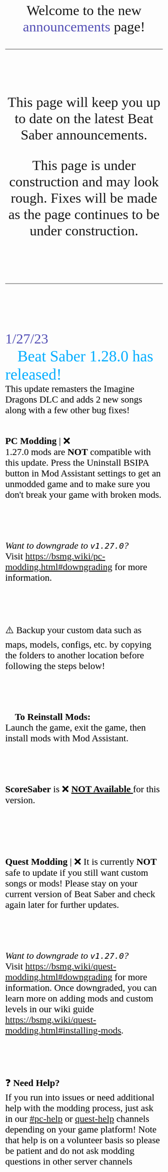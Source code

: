 <style>
    teko { font-family: teko; }
</style>

<style>
    div#date { font-family: teko; font-size: 45px; color: #5450b5; padding-bottom: 0px }

    div#title { font-family: teko; font-size: 50px; color: #00aeff; padding-top: 0px }

    div#info { font-family: teko; font-size: 30px; color: #000000; padding-top: 0px }
</style>

<div style="font-family: teko; font-size:45px; text-align:center; ">

<p>
Welcome to the new
<span style="color:#5450b5">announcements</span>
page!
</p>

<hr>

<br>

This page will keep you up to date on the latest Beat Saber announcements.

This page is under construction and may look rough. Fixes will be made as the page continues to be under construction.

</br>

<hr>

<br>
<br>

</div>


<div style="font-size:35px">

<div id="date">1/27/23</div>
<div id="title">🎊Beat Saber 1.28.0 has released!🎊</div>
<div id="info">This update remasters the Imagine Dragons DLC and adds 2 new songs along with a few other bug fixes!

<br>
<br>

<b>PC Modding</b> | ❌ <br>
1.27.0 mods are <b>NOT</b> compatible with this update. Press the Uninstall BSIPA button in Mod Assistant settings to get an unmodded game and to make sure you don't break your game with broken mods.

<br>
<br>

<i>Want to downgrade to <code>v1.27.0</code>?</i> <br>
Visit https://bsmg.wiki/pc-modding.html#downgrading for more information.

<br>
<br>

⚠️ Backup your custom data such as maps, models, configs, etc. by copying the folders to another location before following the steps below!

<br>
<br>

🔹 <b>To Reinstall Mods:</b> <br>
Launch the game, exit the game, then install mods with Mod Assistant.

<br>
<br>

<b>ScoreSaber</b> is ❌ <u>
<b>NOT Available</b>
</u> for this version. 

<br>
<br>
<br>

<b>Quest Modding</b> | ❌
It is currently **NOT** safe to update if you still want custom songs or mods! Please stay on your current version of Beat Saber and check again later for further updates.

<br>
<br>

<i>Want to downgrade to <code>v1.27.0</code>?</i> <br>
Visit https://bsmg.wiki/quest-modding.html#downgrading for more information. Once downgraded, you can learn more on adding mods and custom levels in our wiki guide https://bsmg.wiki/quest-modding.html#installing-mods.

<br>
<br>

❓ <b>Need Help?</b> <br>
If you run into issues or need additional help with the modding process, just ask in our <a href="https://discord.com/channels/441805394323439646/442696229508612096">#pc-help</a> or <a href="https://discord.com/channels/441805394323439646/599740612752703490">quest-help</a> channels depending on your game platform! Note that help is on a volunteer basis so please be patient and do not ask modding questions in other server channels
